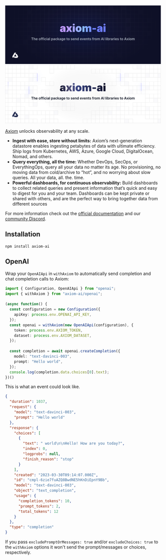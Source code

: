![axiom-ai: The official package to send events from AI libraries to Axiom](.github/images/banner-dark.svg#gh-dark-mode-only)
![axiom-ai: The official package to send events from AI libraries to Axiom](.github/images/banner-light.svg#gh-light-mode-only)

[Axiom](https://axiom.co) unlocks observability at any scale.

- **Ingest with ease, store without limits:** Axiom’s next-generation datastore enables ingesting petabytes of data with ultimate efficiency. Ship logs from Kubernetes, AWS, Azure, Google Cloud, DigitalOcean, Nomad, and others.
- **Query everything, all the time:** Whether DevOps, SecOps, or EverythingOps, query all your data no matter its age. No provisioning, no moving data from cold/archive to “hot”, and no worrying about slow queries. All your data, all. the. time.
- **Powerful dashboards, for continuous observability:** Build dashboards to collect related queries and present information that’s quick and easy to digest for you and your team. Dashboards can be kept private or shared with others, and are the perfect way to bring together data from different sources

For more information check out the [official documentation](https://axiom.co/docs)
and our
[community Discord](https://axiom.co/discord).

## Installation

```shell
npm install axiom-ai
```

## OpenAI

Wrap your `OpenAIApi` in `withAxiom` to automatically send completion and 
chat completion calls to Axiom:

```typescript
import { Configuration, OpenAIApi } from "openai";
import { withAxiom } from "axiom-ai/openai";

(async function() {
  const configuration = new Configuration({
    apiKey: process.env.OPENAI_API_KEY,
  });
  const openai = withAxiom(new OpenAIApi(configuration), {
    token: process.env.AXIOM_TOKEN,
    dataset: process.env.AXIOM_DATASET,
  });

  const completion = await openai.createCompletion({
    model: "text-davinci-003",
    prompt: "Hello world",
  });
  console.log(completion.data.choices[0].text);
})()
```

This is what an event could look like.

```json
{
  "duration": 1037,
  "request": {
    "model": "text-davinci-003",
    "prompt": "Hello world"
  },
  "response": {
    "choices": [
      {
        "text": " world\n\nHello! How are you today?",
        "index": 0,
        "logprobs": null,
        "finish_reason": "stop"
      }
    ],
    "created": "2023-03-30T09:14:07.000Z",
    "id": "cmpl-6zie7fuAZQ8BwdNE5hKnDiEpnY9Bb",
    "model": "text-davinci-003",
    "object": "text_completion",
    "usage": {
      "completion_tokens": 10,
      "prompt_tokens": 2,
      "total_tokens": 12
    }
  },
  "type": "completion"
}
```

If you pass `excludePromptOrMessages: true` and/or `excludeChoices: true` to 
the `withAxiom` options it won't send the prompt/messages or choices, 
respectively.
